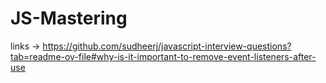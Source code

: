 # JS-Mastering

links -> https://github.com/sudheerj/javascript-interview-questions?tab=readme-ov-file#why-is-it-important-to-remove-event-listeners-after-use 

